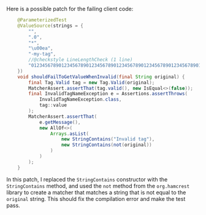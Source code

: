 Here is a possible patch for the failing client code:
```java
    @ParameterizedTest
    @ValueSource(strings = {
        "",
        ".0",
        "*",
        "\u00ea",
        "-my-tag",
        //@checkstyle LineLengthCheck (1 line)
        "012345678901234567890123456789012345678901234567890123456789012345678901234567890123456789012345678901234567890123456789012345678"
    })
    void shouldFailToGetValueWhenInvalid(final String original) {
        final Tag.Valid tag = new Tag.Valid(original);
        MatcherAssert.assertThat(tag.valid(), new IsEqual<>(false));
        final InvalidTagNameException e = Assertions.assertThrows(
            InvalidTagNameException.class,
            tag::value
        );
        MatcherAssert.assertThat(
            e.getMessage(),
            new AllOf<>(
                Arrays.asList(
                    new StringContains("Invalid tag"),
                    new StringContains(not(original))
                )
            )
        );
    }
```
In this patch, I replaced the `StringContains` constructor with the `StringContains` method, and used the `not` method from the `org.hamcrest` library to create a matcher that matches a string that is not equal to the `original` string. This should fix the compilation error and make the test pass.